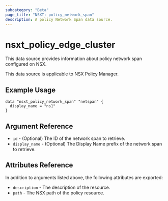 ```yaml
---
subcategory: "Beta"
page_title: "NSXT: policy_network_span"
description: A policy Network Span data source.
---
```


# nsxt_policy_edge_cluster

This data source provides information about policy network span configured on NSX.

This data source is applicable to NSX Policy Manager.

## Example Usage

```hcl
data "nsxt_policy_network_span" "netspan" {
  display_name = "ns1"
}
```

## Argument Reference

* `id` - (Optional) The ID of the network span to retrieve.
* `display_name` - (Optional) The Display Name prefix of the network span to retrieve.

## Attributes Reference

In addition to arguments listed above, the following attributes are exported:

* `description` - The description of the resource.
* `path` - The NSX path of the policy resource.
